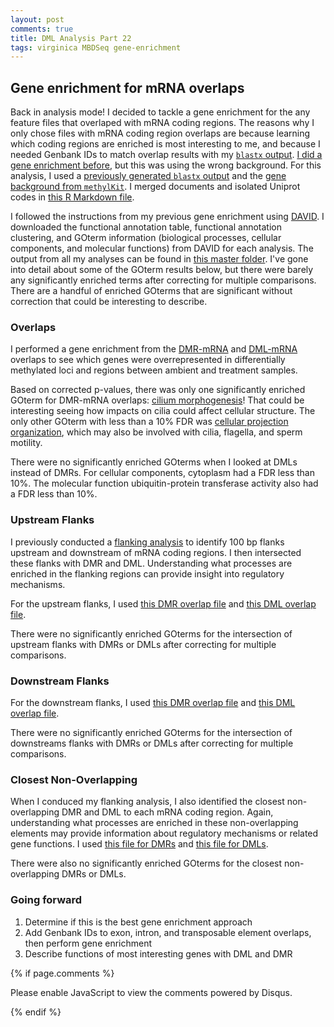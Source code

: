 ```yaml
---
layout: post
comments: true
title: DML Analysis Part 22
tags: virginica MBDSeq gene-enrichment
---
```


## Gene enrichment for mRNA overlaps

Back in analysis mode! I decided to tackle a gene enrichment for the any feature files that overlaped with mRNA coding regions. The reasons why I only chose files with mRNA coding region overlaps are because learning which coding regions are enriched is most interesting to me, and because I needed Genbank IDs to match overlap results with my [`blastx` output](https://github.com/fish546-2018/yaamini-virginica/blob/master/analyses/2018-12-02-Gene-Enrichment-Analysis/2018-09-11-Transcript-Uniprot-blastx-codeIsolated.txt). [I did a gene enrichment before](https://yaaminiv.github.io/DML-Analysis-Part7/), but this was using the wrong background. For this analysis, I used a [previously generated `blastx` output](https://yaaminiv.github.io/DML-Analysis-Part6/) and the [gene background from `methylKit`](https://yaaminiv.github.io/DML-Analysis-Part19/). I merged documents and isolated Uniprot codes in [this R Markdown file](https://github.com/fish546-2018/yaamini-virginica/blob/master/analyses/2018-12-02-Gene-Enrichment-Analysis/2019-02-22-Gene-Enrichment-Analysis.Rmd).

I followed the instructions from my previous gene enrichment using [DAVID](https://david.ncifcrf.gov/summary.jsp). I downloaded the functional annotation table, functional annotation clustering, and GOterm information (biological processes, cellular components, and molecular functions) from DAVID for each analysis. The output from all my analyses can be found in [this master folder](https://github.com/fish546-2018/yaamini-virginica/tree/master/analyses/2018-12-02-Gene-Enrichment-Analysis/2019-02-22-DAVID-Output). I've gone into detail about some of the GOterm results below, but there were barely any significantly enriched terms after correcting for multiple comparisons. There are a handful of enriched GOterms that are significant without correction that could be interesting to describe.

### Overlaps

I performed a gene enrichment from the [DMR-mRNA](https://github.com/fish546-2018/yaamini-virginica/blob/master/analyses/2018-11-01-DML-and-DMR-Analysis/2018-11-07-DMR-mRNA.txt) and [DML-mRNA](https://github.com/fish546-2018/yaamini-virginica/blob/master/analyses/2018-11-01-DML-and-DMR-Analysis/2018-11-07-DML-mRNA.txt) overlaps to see which genes were overrepresented in differentially methylated loci and regions between ambient and treatment samples.

Based on corrected p-values, there was only one significantly enriched GOterm for DMR-mRNA overlaps: [cilium morphogenesis](http://www.informatics.jax.org/vocab/gene_ontology/GO:0060271)! That could be interesting seeing how impacts on cilia could affect cellular structure. The only other GOterm with less than a 10% FDR was [cellular projection organization](http://www.informatics.jax.org/vocab/gene_ontology/GO:0030030), which may also be involved with cilia, flagella, and sperm motility.

There were no significantly enriched GOterms when I looked at DMLs instead of DMRs. For cellular components, cytoplasm had a FDR less than 10%. The molecular function ubiquitin-protein transferase activity also had a FDR less than 10%.

### Upstream Flanks

I previously conducted a [flanking analysis](https://yaaminiv.github.io/DML-Analysis-Part18/) to identify 100 bp flanks upstream and downstream of mRNA coding regions. I then intersected these flanks with DMR and DML. Understanding what processes are enriched in the flanking regions can provide insight into regulatory mechanisms.

For the upstream flanks, I used [this DMR overlap file](https://github.com/fish546-2018/yaamini-virginica/blob/master/analyses/2018-11-01-DML-and-DMR-Analysis/2018-11-14-Flanking-Analysis/2018-11-15-mRNA-100bp-UpstreamFlanks-DMR.txt) and [this DML overlap file](https://github.com/fish546-2018/yaamini-virginica/blob/master/analyses/2018-11-01-DML-and-DMR-Analysis/2018-11-14-Flanking-Analysis/2018-11-15-mRNA-100bp-DownstreamFlanks-DML.txt).

There were no significantly enriched GOterms for the intersection of upstream flanks with DMRs or DMLs after correcting for multiple comparisons.

### Downstream Flanks

For the downstream flanks, I used [this DMR overlap file](https://github.com/fish546-2018/yaamini-virginica/blob/master/analyses/2018-11-01-DML-and-DMR-Analysis/2018-11-14-Flanking-Analysis/2018-11-15-mRNA-100bp-DownstreamFlanks-DMR.txt) and [this DML overlap file](https://github.com/fish546-2018/yaamini-virginica/blob/master/analyses/2018-11-01-DML-and-DMR-Analysis/2018-11-14-Flanking-Analysis/2018-11-15-mRNA-100bp-DownstreamFlanks-DML.txt).

There were no significantly enriched GOterms for the intersection of downstreams flanks with DMRs or DMLs after correcting for multiple comparisons.

### Closest Non-Overlapping

When I conduced my flanking analysis, I also identified the closest non-overlapping DMR and DML to each mRNA coding region. Again, understanding what processes are enriched in these non-overlapping elements may provide information about regulatory mechanisms or related gene functions. I used [this file for DMRs](https://github.com/fish546-2018/yaamini-virginica/blob/master/analyses/2018-11-01-DML-and-DMR-Analysis/2018-11-14-Flanking-Analysis/2018-11-14-mRNA-Closest-NoOverlap-DMRs.txt) and [this file for DMLs](https://github.com/fish546-2018/yaamini-virginica/blob/master/analyses/2018-11-01-DML-and-DMR-Analysis/2018-11-14-Flanking-Analysis/2018-11-14-mRNA-Closest-NoOverlap-DMLs.txt).

There were also no significantly enriched GOterms for the closest non-overlapping DMRs or DMLs.

### Going forward

1.	Determine if this is the best gene enrichment approach
2.	Add Genbank IDs to exon, intron, and transposable element overlaps, then perform gene enrichment
3.	Describe functions of most interesting genes with DML and DMR

{% if page.comments %}

<script>
/**
	•	RECOMMENDED CONFIGURATION VARIABLES: EDIT AND UNCOMMENT THE SECTION BELOW TO INSERT DYNAMIC VALUES FROM YOUR PLATFORM OR CMS.
	•	LEARN WHY DEFINING THESE VARIABLES IS IMPORTANT: https://disqus.com/admin/universalcode/#configuration-variables*/ /* var disqus_config = function () { this.page.url = PAGE_URL; // Replace PAGE_URL with your page's canonical URL variable this.page.identifier = PAGE_IDENTIFIER; // Replace PAGE_IDENTIFIER with your page's unique identifier variable }; */ (function() { // DON'T EDIT BELOW THIS LINE var d = document, s = d.createElement('script'); s.src = 'https://the-responsible-grad-student.disqus.com/embed.js'; s.setAttribute('data-timestamp', +new Date()); (d.head || d.body).appendChild(s); })();
</script> Please enable JavaScript to view the comments powered by Disqus.
{% endif %}
<script id="dsq-count-scr" src="//the-responsible-grad-student.disqus.com/count.js" async></script>
